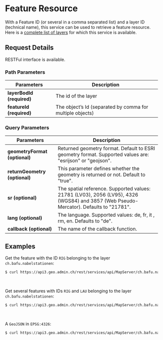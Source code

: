 # Feature Resource

With a Feature ID (or several in a comma separated list) and a layer ID
(technical name), this service can be used to retrieve a feature
resource. Here is a [complete list of
layers](../../../api/faq/index.html#which-layers-have-a-tooltip) for
which this service is available.

<Suspense>
<ApiCodeBlock url="https://api3.geo.admin.ch/rest/services/api/MapServer/{layerBodId}/{featureId},{featureId}" method="GET" />
</Suspense>

## Request Details

RESTFul interface is available.

### Path Parameters

| Parameters                | Description                                               |
| ------------------------- | --------------------------------------------------------- |
| **layerBodId (required)** | The id of the layer                                       |
| **featureId (required)**  | The object’s Id (separated by comma for multiple objects) |

### Query Parameters

| Parameters                    | Description                                                                                                                           |
| ----------------------------- | ------------------------------------------------------------------------------------------------------------------------------------- |
| **geometryFormat (optional)** | Returned geometry format. Default to ESRI geometry format. Supported values are: "esrijson" or "geojson".                             |
| **returnGeometry (optional)** | This parameter defines whether the geometry is returned or not. Default to "true".                                                    |
| **sr (optional)**             | The spatial reference. Supported values: 21781 (LV03), 2056 (LV95), 4326 (WGS84) and 3857 (Web Pseudo-Mercator). Defaults to "21781". |
| **lang (optional)**           | The language. Supported values: de, fr, it , rm, en. Defaults to "de".                                                                |
| **callback (optional)**       | The name of the callback function.                                                                                                    |

## Examples

Get the feature with the ID `RIG` belonging to the layer `ch.bafu.nabelstationen`:

```sh
$ curl https://api3.geo.admin.ch/rest/services/api/MapServer/ch.bafu.nabelstationen/RIG
```

<br>

Get several features with IDs `RIG` and `LAU` belonging to the layer `ch.bafu.nabelstationen`:

```sh
$ curl https://api3.geo.admin.ch/rest/services/api/MapServer/ch.bafu.nabelstationen/RIG,LAU
```

<br>

A `GeoJSON` in `EPSG:4326`:

```sh
$ curl https://api3.geo.admin.ch/rest/services/api/MapServer/ch.bafu.nabelstationen/RIG,LAU?sr=4326&geometryFormat=geojson
```
